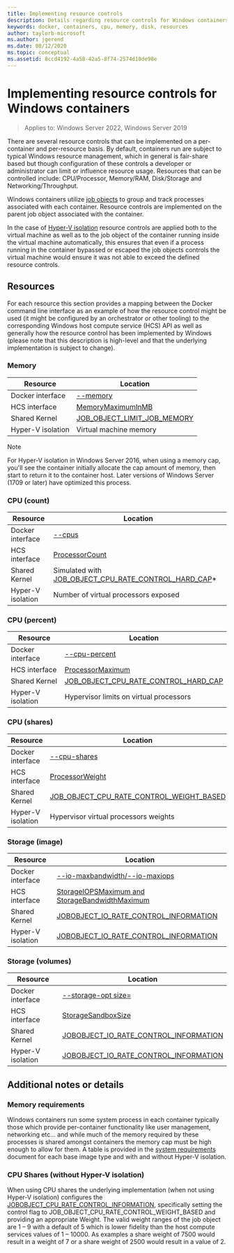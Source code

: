 ```yaml
---
title: Implementing resource controls
description: Details regarding resource controls for Windows containers
keywords: docker, containers, cpu, memory, disk, resources
author: taylorb-microsoft
ms.author: jgerend
ms.date: 08/12/2020
ms.topic: conceptual
ms.assetid: 8ccd4192-4a58-42a5-8f74-2574d10de98e
---
```

# Implementing resource controls for Windows containers

> Applies to: Windows Server 2022, Windows Server 2019

There are several resource controls that can be implemented on a per-container and per-resource basis.  By default, containers run are subject to typical Windows resource management, which in general is fair-share based but though configuration of these controls a developer or administrator can limit or influence resource usage.  Resources that can be controlled include: CPU/Processor, Memory/RAM, Disk/Storage and Networking/Throughput.

Windows containers utilize [job objects](/windows/desktop/ProcThread/job-objects) to group and track processes associated with each container.  Resource controls are implemented on the parent job object associated with the container.

In the case of [Hyper-V isolation](./hyperv-container.md) resource controls are applied both to the virtual machine as well as to the job object of the container running inside the virtual machine automatically, this ensures that even if a process running in the container bypassed or escaped the job objects controls the virtual machine would ensure it was not able to exceed the defined resource controls.

## Resources

For each resource this section provides a mapping between the Docker command line interface as an example of how the resource control might be used (it might be configured by an orchestrator or other tooling) to the corresponding Windows host compute service (HCS) API as well as generally how the resource control has been implemented by Windows (please note that this description is high-level and that the underlying implementation is subject to change).

### Memory

| Resource | Location |
|-----|------|
| Docker interface | [--memory](https://docs.docker.com/engine/admin/resource_constraints/#memory) |
| HCS interface | [MemoryMaximumInMB](https://github.com/Microsoft/hcsshim/blob/b144c605002d4086146ca1c15c79e56bfaadc2a7/interface.go#L67) |
| Shared Kernel | [JOB_OBJECT_LIMIT_JOB_MEMORY](/windows/desktop/api/winnt/ns-winnt-_jobobject_basic_limit_information) |
| Hyper-V isolation | Virtual machine memory |

>[!NOTE]
>For Hyper-V isolation in Windows Server 2016, when using a memory cap, you'll see the container initially allocate the cap amount of memory, then start to return it to the container host. Later versions of Windows Server (1709 or later) have optimized this process.

### CPU (count)

| Resource | Location |
|---|---|
| Docker interface | [--cpus](https://docs.docker.com/engine/admin/resource_constraints/#cpu) |
| HCS interface | [ProcessorCount](https://github.com/Microsoft/hcsshim/blob/b144c605002d4086146ca1c15c79e56bfaadc2a7/interface.go#L67) |
| Shared Kernel | Simulated with [JOB_OBJECT_CPU_RATE_CONTROL_HARD_CAP](/windows/desktop/api/winnt/ns-winnt-_jobobject_cpu_rate_control_information)* |
| Hyper-V isolation | Number of virtual processors exposed |

### CPU (percent)

| Resource | Location |
|---|---|
| Docker interface | [--cpu-percent](https://docs.docker.com/engine/admin/resource_constraints/#cpu) |
| HCS interface | [ProcessorMaximum](https://github.com/Microsoft/hcsshim/blob/b144c605002d4086146ca1c15c79e56bfaadc2a7/interface.go#L67) |
| Shared Kernel | [JOB_OBJECT_CPU_RATE_CONTROL_HARD_CAP](/windows/desktop/api/winnt/ns-winnt-_jobobject_cpu_rate_control_information) |
| Hyper-V isolation | Hypervisor limits on virtual processors |

### CPU (shares)

| Resource | Location |
|---|---|
| Docker interface | [--cpu-shares](https://docs.docker.com/engine/admin/resource_constraints/#cpu) |
| HCS interface | [ProcessorWeight](https://github.com/Microsoft/hcsshim/blob/b144c605002d4086146ca1c15c79e56bfaadc2a7/interface.go#L67) |
| Shared Kernel | [JOB_OBJECT_CPU_RATE_CONTROL_WEIGHT_BASED](/windows/desktop/api/winnt/ns-winnt-_jobobject_cpu_rate_control_information) |
| Hyper-V isolation | Hypervisor virtual processors weights |

### Storage (image)

| Resource | Location |
|---|---|
| Docker interface | [--io-maxbandwidth/--io-maxiops](https://docs.docker.com/edge/engine/reference/commandline/run/#usage) |
| HCS interface | [StorageIOPSMaximum and StorageBandwidthMaximum](https://github.com/Microsoft/hcsshim/blob/b144c605002d4086146ca1c15c79e56bfaadc2a7/interface.go#L67) |
| Shared Kernel | [JOBOBJECT_IO_RATE_CONTROL_INFORMATION](/windows/desktop/api/jobapi2/ns-jobapi2-jobobject_io_rate_control_information) |
| Hyper-V isolation | [JOBOBJECT_IO_RATE_CONTROL_INFORMATION](/windows/desktop/api/jobapi2/ns-jobapi2-jobobject_io_rate_control_information) |

### Storage (volumes)

| Resource | Location |
|---|---|
| Docker interface | [--storage-opt size=](https://docs.docker.com/edge/engine/reference/commandline/run/#set-storage-driver-options-per-container) |
| HCS interface | [StorageSandboxSize](https://github.com/Microsoft/hcsshim/blob/b144c605002d4086146ca1c15c79e56bfaadc2a7/interface.go#L67) |
| Shared Kernel | [JOBOBJECT_IO_RATE_CONTROL_INFORMATION](/windows/desktop/api/jobapi2/ns-jobapi2-jobobject_io_rate_control_information) |
| Hyper-V isolation | [JOBOBJECT_IO_RATE_CONTROL_INFORMATION](/windows/desktop/api/jobapi2/ns-jobapi2-jobobject_io_rate_control_information) |

## Additional notes or details

### Memory requirements

Windows containers run some system process in each container typically those which provide per-container functionality like user management, networking etc… and while much of the memory required by these processes is shared amongst containers the memory cap must be high enough to allow for them.  A table is provided in the [system requirements](../deploy-containers/system-requirements.md#memory-requirements) document for each base image type and with and without Hyper-V isolation.

### CPU Shares (without Hyper-V isolation)

When using CPU shares the underlying implementation (when not using Hyper-V isolation) configures the [JOBOBJECT_CPU_RATE_CONTROL_INFORMATION](/windows/desktop/api/winnt/ns-winnt-_jobobject_cpu_rate_control_information), specifically setting the control flag to JOB_OBJECT_CPU_RATE_CONTROL_WEIGHT_BASED and providing an appropriate Weight.  The valid weight ranges of the job object are 1 – 9 with a default of 5 which is lower fidelity than the host compute services values of 1 – 10000.  As examples a share weight of 7500 would result in a weight of 7 or a share weight of 2500 would result in a value of 2.